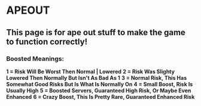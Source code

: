 # APEOUT
## This page is for ape out stuff to make the game to function correctly!
### Boosted Meanings:
**1 = Risk Will Be Worst Then Normal | Lowered**
**2 = Risk Was Slighty Lowered Then Normally But Isn't As Bad As 1**
**3 = Normal Risk, This Has Somewhat Good Risks But Is What Is Normally On**
**4 = Small Boost, Risk Is Usually High**
**5 = Boosted Servers, Guaranteed High Risk, Or Maybe Even Enhanced**
**6 = Crazy Boost, This Is Pretty Rare, Guaranteed Enhanced Risk**
